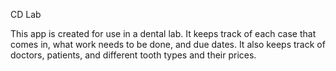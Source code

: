 CD Lab

This app is created for use in a dental lab. It keeps track of each case that comes in, what work needs to be done, and due dates.
It also keeps track of doctors, patients, and different tooth types and their prices.
